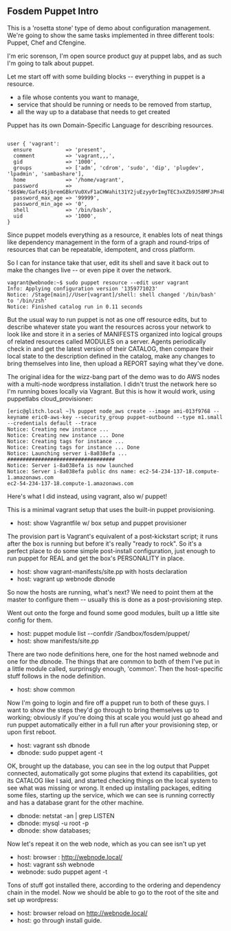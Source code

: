 Fosdem Puppet Intro
-------------------

This is a 'rosetta stone' type of demo about configuration management.  We're going to show the same tasks implemented in three different tools: Puppet, Chef and Cfengine.

I'm eric sorenson, I'm open source product guy at puppet labs, and as such I'm going to talk about puppet. 

Let me start off with some building blocks -- everything in puppet is a resource. 
- a file whose contents you want to manage,
- service that should be running or needs to be removed from startup,
- all the way up to a database that needs to get created

Puppet has its own Domain-Specific Language for describing resources. 

```puppet

user { 'vagrant':
  ensure           => 'present',
  comment          => 'vagrant,,,',
  gid              => '1000',
  groups           => ['adm', 'cdrom', 'sudo', 'dip', 'plugdev', 'lpadmin', 'sambashare'],
  home             => '/home/vagrant',
  password         => '$6$We/Gafx4$jbremGBkrVu0XvF1aCHWahit31Y2juEzyy0rImgTEC3xXZb9J58MFJPn4biiOx1rpqQJ8fOs5trN2rm8vuIaU1',
  password_max_age => '99999',
  password_min_age => '0',
  shell            => '/bin/bash',
  uid              => '1000',
}

```

Since puppet models everything as a resource, it enables lots of neat things like dependency management in the form of a graph and round-trips of resources that can be repeatable, idempotent, and cross platform.

So I can for instance take that user, edit its shell and save it back out to make the changes live -- or even pipe it over the network.

```shell
vagrant@webnode:~$ sudo puppet resource --edit user vagrant
Info: Applying configuration version '1359771023'
Notice: /Stage[main]//User[vagrant]/shell: shell changed '/bin/bash' to '/bin/zsh'
Notice: Finished catalog run in 0.11 seconds
```

But the usual way to run puppet is not as one off resource edits, but to describe whatever state you want the resources across your network to look like and store it in a series of MANIFESTS organized into logical groups of related resources called MODULES on a server. Agents periodically check in and get the latest version of their CATALOG, then compare their local state to the description defined in the catalog, make any changes to bring themselves into line, then upload a REPORT saying what they've done.

The original idea for the wizz-bang part of the demo was to do AWS nodes with a multi-node wordpress installation. I didn't trust the network here so I'm running boxes locally via Vagrant. But this is how it would work, using puppetlabs cloud_provisioner:

	[eric@glitch.local ~]% puppet node_aws create --image ami-013f9768 --keyname eric0-aws-key --security_group puppet-outbound --type m1.small --credentials default --trace
	Notice: Creating new instance ...
	Notice: Creating new instance ... Done
	Notice: Creating tags for instance ... 
	Notice: Creating tags for instance ... Done
	Notice: Launching server i-8a038efa ...
	###################################
	Notice: Server i-8a038efa is now launched
	Notice: Server i-8a038efa public dns name: ec2-54-234-137-18.compute-1.amazonaws.com
	ec2-54-234-137-18.compute-1.amazonaws.com

Here's what I did instead, using vagrant, also w/ puppet!

This is a minimal vagrant setup that uses the built-in puppet provisioning.

* host: show Vagrantfile w/ box setup and puppet provisioner

The provision part is Vagrant's equivalent of a post-kickstart script; it runs after the box is running but before it's really "ready to rock". So it's a perfect place to do some simple post-install configuration, just enough to run puppet for REAL and get the box's PERSONALITY in place.

* host: show vagrant-manifests/site.pp with hosts declaration
* host: vagrant up webnode dbnode

So now the hosts are running, what's next? We need to point them at the master to configure them -- usually this is done as a post-provisioning step.

Went out onto the forge and found some good modules, built up a little site config for them.

* host: puppet module list --confdir /Sandbox/fosdem/puppet/
* host: show manifests/site.pp

There are two node definitions here, one for the host named webnode and one for the dbnode. The things that are common to both of them I've put in a little module called, surprinsgly enough, 'common'. Then the host-specific stuff follows in the node definition.

* host: show common

Now I'm going to login and fire off a puppet run to both of these guys. I want to show the steps they'd go through to bring themselves up to working; obviously if you're doing this at scale you would just go ahead and run puppet automatically either in a full run after your provisioning step, or upon first reboot.

* host: vagrant ssh dbnode
* dbnode: sudo puppet agent -t

OK, brought up the database, you can see in the log output that Puppet connected, automatically got some plugins that extend its capabilities, got its CATALOG like I said, and started checking things on the local system to see what was missing or wrong. It ended up installing packages, editing some files, starting up the service, which we can see is running correctly and has a database grant for the other machine.

* dbnode: netstat -an | grep LISTEN
* dbnode: mysql -u root -p
* dbnode: show databases;

Now let's repeat it on the web node, which as you can see isn't up yet


* host: browser : http://webnode.local/
* host: vagrant ssh webnode
* webnode: sudo puppet agent -t

Tons of stuff got installed there, according to the ordering and dependency chain in the model. Now we should be able to go to the root of the site and set up wordpress:

* host: browser reload on http://webnode.local/
* host: go through install guide.